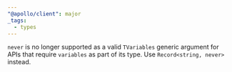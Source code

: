 ```yaml
---
"@apollo/client": major
_tags:
  - types
---
```


`never` is no longer supported as a valid `TVariables` generic argument for APIs that require `variables` as part of its type. Use `Record<string, never>` instead.
